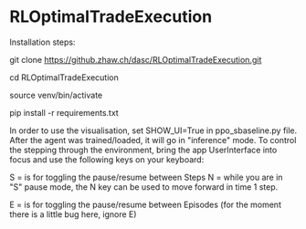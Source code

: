 # RLOptimalTradeExecution


Installation steps:

git clone https://github.zhaw.ch/dasc/RLOptimalTradeExecution.git

cd RLOptimalTradeExecution

source venv/bin/activate

pip install -r requirements.txt



In order to use the visualisation, set SHOW_UI=True in ppo_sbaseline.py file. After the agent was trained/loaded, it will go in "inference" mode. To control the stepping through the environment, bring the app UserInterface into focus and use the following keys on your keyboard:

S = is for toggling the pause/resume between Steps
N = while you are in "S" pause mode, the N key can be used to move forward in time 1 step.


E = is for toggling the pause/resume between Episodes (for the moment there is a little bug here, ignore E)
